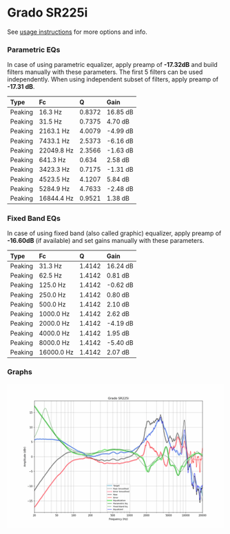 # Grado SR225i
See [usage instructions](https://github.com/jaakkopasanen/AutoEq#usage) for more options and info.

### Parametric EQs
In case of using parametric equalizer, apply preamp of **-17.32dB** and build filters manually
with these parameters. The first 5 filters can be used independently.
When using independent subset of filters, apply preamp of **-17.31 dB**.

| Type    | Fc         |      Q | Gain     |
|:--------|:-----------|:-------|:---------|
| Peaking | 16.3 Hz    | 0.8372 | 16.85 dB |
| Peaking | 31.5 Hz    | 0.7375 | 4.70 dB  |
| Peaking | 2163.1 Hz  | 4.0079 | -4.99 dB |
| Peaking | 7433.1 Hz  | 2.5373 | -6.16 dB |
| Peaking | 22049.8 Hz | 2.3566 | -1.63 dB |
| Peaking | 641.3 Hz   | 0.634  | 2.58 dB  |
| Peaking | 3423.3 Hz  | 0.7175 | -1.31 dB |
| Peaking | 4523.5 Hz  | 4.1207 | 5.84 dB  |
| Peaking | 5284.9 Hz  | 4.7633 | -2.48 dB |
| Peaking | 16844.4 Hz | 0.9521 | 1.38 dB  |

### Fixed Band EQs
In case of using fixed band (also called graphic) equalizer, apply preamp of **-16.60dB**
(if available) and set gains manually with these parameters.

| Type    | Fc         |      Q | Gain     |
|:--------|:-----------|:-------|:---------|
| Peaking | 31.3 Hz    | 1.4142 | 16.24 dB |
| Peaking | 62.5 Hz    | 1.4142 | 0.81 dB  |
| Peaking | 125.0 Hz   | 1.4142 | -0.62 dB |
| Peaking | 250.0 Hz   | 1.4142 | 0.80 dB  |
| Peaking | 500.0 Hz   | 1.4142 | 2.10 dB  |
| Peaking | 1000.0 Hz  | 1.4142 | 2.62 dB  |
| Peaking | 2000.0 Hz  | 1.4142 | -4.19 dB |
| Peaking | 4000.0 Hz  | 1.4142 | 1.95 dB  |
| Peaking | 8000.0 Hz  | 1.4142 | -5.40 dB |
| Peaking | 16000.0 Hz | 1.4142 | 2.07 dB  |

### Graphs
![](./Grado%20SR225i.png)